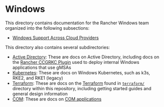 # Windows

This directory contains documentation for the Rancher Windows team organized into the following subsections:

- [Windows Support Across Cloud Providers](./windows_support_across_cloud_providers.md)

This directory also contains several subdirectories:

- [Active Directory](./active_directory/README.md): These are docs on Active Directory, including docs on the [Rancher CCGRKC Plugin](https://github.com/rancher/Rancher-Plugin-gMSA) used to deploy internal Windows applications that use gMSAs
- [Kubernetes](./kubernetes/README.md): These are docs on Windows Kubernetes, such as k3s, RKE2, and RKE1 (legacy)
- [Terraform](./terraform/README.md): These are docs on the [Terraform](https://www.terraform.io/) found in [`terraform/`](../terraform/) directory within this repository, including getting started guides and general design information
- [COM](./COM/README.md): These are docs on [COM applications](https://learn.microsoft.com/en-us/windows/win32/com/component-object-model--com--portal)
